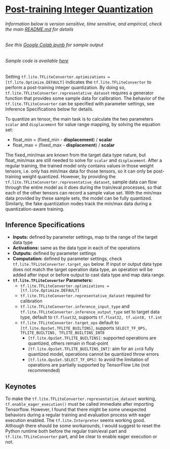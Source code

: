 # [Post-training Integer Quantization](https://www.tensorflow.org/lite/performance/post_training_integer_quant)

###### Information below is version sensitive, time sensitive, and empirical, check the main [README.md](https://github.com/HaoranREN/TensorFlow_Model_Quantization) for details
###### See this [Google Colab ipynb](https://colab.research.google.com/drive/12tUYhjb8MbczoSgj2kjH5V2UYHrr7780) for sample output
###### Sample code is available [here](post_training_integer_quantization.py)

Setting `tf.lite.TFLiteConverter.optimizations = [tf.lite.Optimize.DEFAULT]` indicates the `tf.lite.TFLiteConverter` to perform a post-training integer quantization. By doing so, `tf.lite.TFLiteConverter.representative_dataset` requires a generator function that provides some sample data for calibration. The behavior of the `tf.lite.TFLiteConverter` can be specified with parameter settings, see Inference Specifications below for details.

To quantize an tensor, the main task is to calculate the two parameters `scalar` and `displacement` for value range mapping, by solving the equation set:
- float_min = (fixed_min - **displacement**) / **scalar**
- float_max = (fixed_max - **displacement**) / **scalar**

The fixed_min/max are known from the target data type nature, but float_min/max are still needed to solve for `scalar` and `displacement`.
After a regular training, the trained model only contains values in those weight tensors, i.e. only has min/max data for those tensors, so it can only be post-training weight quantized. However, by providing the `tf.lite.TFLiteConverter.representative_dataset`, sample data can flow through the entire model as it does during the train/eval processes, so that each of the other tensors can record a sample value set. With the min/max data provided by these sample sets, the model can be fully quantized. Similarly, the fake quantization nodes track the min/max data during a quantization-aware training.

## Inference Specifications

- **Inputs:** defined by parameter settings, map to the range of the target data type
- **Activations:** same as the data type in each of the operations
- **Outputs:** defined by parameter settings
- **Computation:** defined by parameter settings, check `tf.lite.TFLiteConverter.target_ops` below. If input or output data type does not match the target operation data type, an operation will be added after input or before output to cast data type and map data range.
- **`tf.lite.TFLiteConverter` Parameters:**
  - `tf.lite.TFLiteConverter.optimizations = [tf.lite.Optimize.DEFAULT]`
  - `tf.lite.TFLiteConverter.representative_dataset` required for calibration
  - `tf.lite.TFLiteConverter.inference_input_type` and `tf.lite.TFLiteConverter.inference_output_type` set to target data type, default to `tf.float32`, supports `tf.float32, tf.uint8, tf.int`
  - `tf.lite.TFLiteConverter.target_ops` default to `[tf.lite.OpsSet.TFLITE_BUILTINS]`, supports `SELECT_TF_OPS, TFLITE_BUILTINS, TFLITE_BUILTINS_INT8`
    - `[tf.lite.OpsSet.TFLITE_BUILTINS]`: supported operations are quantized, others remain in float-point
    - `[tf.lite.OpsSet.TFLITE_BUILTINS_INT]`: aim for an `int8` fully quantized model, operations cannot be quantized throw errors
    - `[tf.lite.OpsSet.SELECT_TF_OPS]`: to avoid the limitation of operations are partially supported by TensorFlow Lite (not recommended)
    
## Keynotes

To make the `tf.lite.TFLiteConverter.representative_dataset` working, `tf.enable_eager_execution()` must be called immediate after importing Tensorflow. However, I found that there might be some unexpected behaviors during a regular training and evaluation process with eager execution enabled. The `tf.lite.Interpreter` seems working good. Although there should be some workarounds, I would suggest to reset the Python runtime both before the regular train/eval part and `tf.lite.TFLiteConverter` part, and be clear to enable eager execution or not.
